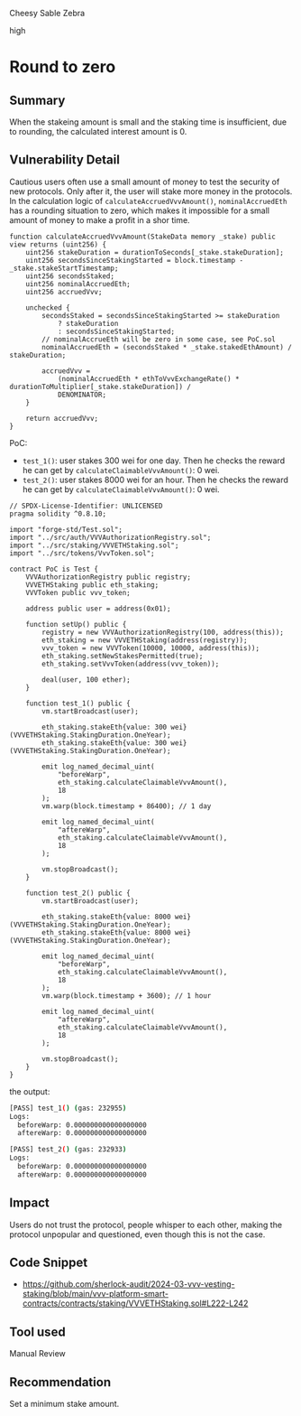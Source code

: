 Cheesy Sable Zebra

high

# Round to zero

## Summary
When the stakeing amount is small and the staking time is insufficient, due to rounding, the calculated interest amount is 0.
## Vulnerability Detail
Cautious users often use a small amount of money to test the security of new protocols. Only after it, the user will stake more money in the protocols. In the calculation logic of `calculateAccruedVvvAmount()`, `nominalAccruedEth` has a rounding situation to zero, which makes it impossible for a small amount of money to make a profit in a shor time.
```solidity
function calculateAccruedVvvAmount(StakeData memory _stake) public view returns (uint256) {
    uint256 stakeDuration = durationToSeconds[_stake.stakeDuration];
    uint256 secondsSinceStakingStarted = block.timestamp - _stake.stakeStartTimestamp;
    uint256 secondsStaked;
    uint256 nominalAccruedEth;
    uint256 accruedVvv;

    unchecked {
        secondsStaked = secondsSinceStakingStarted >= stakeDuration
            ? stakeDuration
            : secondsSinceStakingStarted;
        // nominalAccrueEth will be zero in some case, see PoC.sol
        nominalAccruedEth = (secondsStaked * _stake.stakedEthAmount) / stakeDuration;

        accruedVvv =
            (nominalAccruedEth * ethToVvvExchangeRate() * durationToMultiplier[_stake.stakeDuration]) /
            DENOMINATOR;
    }

    return accruedVvv;
}
```
PoC: 
- `test_1()`: user stakes 300 wei for one day. Then he checks the reward he can get by `calculateClaimableVvvAmount()`: 0 wei.
- `test_2()`: user stakes 8000 wei for an hour. Then he checks the reward he can get by `calculateClaimableVvvAmount()`: 0 wei.
```solidity
// SPDX-License-Identifier: UNLICENSED
pragma solidity ^0.8.10;

import "forge-std/Test.sol";
import "../src/auth/VVVAuthorizationRegistry.sol";
import "../src/staking/VVVETHStaking.sol";
import "../src/tokens/VvvToken.sol";

contract PoC is Test {
    VVVAuthorizationRegistry public registry;
    VVVETHStaking public eth_staking;
    VVVToken public vvv_token;

    address public user = address(0x01);

    function setUp() public {
        registry = new VVVAuthorizationRegistry(100, address(this));
        eth_staking = new VVVETHStaking(address(registry));
        vvv_token = new VVVToken(10000, 10000, address(this));
        eth_staking.setNewStakesPermitted(true);
        eth_staking.setVvvToken(address(vvv_token));

        deal(user, 100 ether);
    }

    function test_1() public {
        vm.startBroadcast(user);

        eth_staking.stakeEth{value: 300 wei}(VVVETHStaking.StakingDuration.OneYear);
        eth_staking.stakeEth{value: 300 wei}(VVVETHStaking.StakingDuration.OneYear);

        emit log_named_decimal_uint(
            "beforeWarp",
            eth_staking.calculateClaimableVvvAmount(),
            18
        );
        vm.warp(block.timestamp + 86400); // 1 day

        emit log_named_decimal_uint(
            "aftereWarp",
            eth_staking.calculateClaimableVvvAmount(),
            18
        );

        vm.stopBroadcast();
    }

    function test_2() public {
        vm.startBroadcast(user);

        eth_staking.stakeEth{value: 8000 wei}(VVVETHStaking.StakingDuration.OneYear);
        eth_staking.stakeEth{value: 8000 wei}(VVVETHStaking.StakingDuration.OneYear);

        emit log_named_decimal_uint(
            "beforeWarp",
            eth_staking.calculateClaimableVvvAmount(),
            18
        );
        vm.warp(block.timestamp + 3600); // 1 hour

        emit log_named_decimal_uint(
            "aftereWarp",
            eth_staking.calculateClaimableVvvAmount(),
            18
        );

        vm.stopBroadcast();
    }
}
```
the output: 
```bash
[PASS] test_1() (gas: 232955)
Logs:
  beforeWarp: 0.000000000000000000
  aftereWarp: 0.000000000000000000

[PASS] test_2() (gas: 232933)
Logs:
  beforeWarp: 0.000000000000000000
  aftereWarp: 0.000000000000000000
```
## Impact
Users do not trust the protocol, people whisper to each other, making the protocol unpopular and questioned, even though this is not the case.

## Code Snippet
- https://github.com/sherlock-audit/2024-03-vvv-vesting-staking/blob/main/vvv-platform-smart-contracts/contracts/staking/VVVETHStaking.sol#L222-L242
## Tool used

Manual Review

## Recommendation
Set a minimum stake amount.
